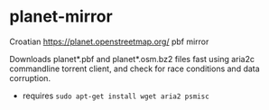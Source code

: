 # planet-mirror
Croatian https://planet.openstreetmap.org/ pbf mirror

Downloads planet*.pbf and planet*.osm.bz2 files fast using aria2c commandline torrent client, and check for race conditions and data corruption.

- requires `sudo apt-get install wget aria2 psmisc`

